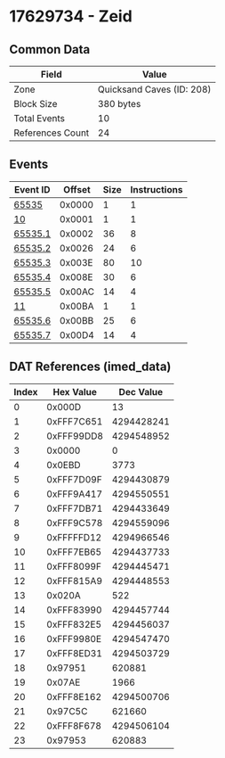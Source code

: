 # 17629734 - Zeid

## Common Data

| Field            | Value                     |
|------------------|---------------------------|
| Zone             | Quicksand Caves (ID: 208) |
| Block Size       | 380 bytes                 |
| Total Events     | 10                        |
| References Count | 24                        |

## Events

| Event ID                | Offset   |   Size |   Instructions |
|-------------------------|----------|--------|----------------|
| [65535](./65535.md)     | 0x0000   |      1 |              1 |
| [10](./10.md)           | 0x0001   |      1 |              1 |
| [65535.1](./65535.1.md) | 0x0002   |     36 |              8 |
| [65535.2](./65535.2.md) | 0x0026   |     24 |              6 |
| [65535.3](./65535.3.md) | 0x003E   |     80 |             10 |
| [65535.4](./65535.4.md) | 0x008E   |     30 |              6 |
| [65535.5](./65535.5.md) | 0x00AC   |     14 |              4 |
| [11](./11.md)           | 0x00BA   |      1 |              1 |
| [65535.6](./65535.6.md) | 0x00BB   |     25 |              6 |
| [65535.7](./65535.7.md) | 0x00D4   |     14 |              4 |

## DAT References (imed_data)

|   Index | Hex Value   |   Dec Value |
|---------|-------------|-------------|
|       0 | 0x000D      |          13 |
|       1 | 0xFFF7C651  |  4294428241 |
|       2 | 0xFFF99DD8  |  4294548952 |
|       3 | 0x0000      |           0 |
|       4 | 0x0EBD      |        3773 |
|       5 | 0xFFF7D09F  |  4294430879 |
|       6 | 0xFFF9A417  |  4294550551 |
|       7 | 0xFFF7DB71  |  4294433649 |
|       8 | 0xFFF9C578  |  4294559096 |
|       9 | 0xFFFFFD12  |  4294966546 |
|      10 | 0xFFF7EB65  |  4294437733 |
|      11 | 0xFFF8099F  |  4294445471 |
|      12 | 0xFFF815A9  |  4294448553 |
|      13 | 0x020A      |         522 |
|      14 | 0xFFF83990  |  4294457744 |
|      15 | 0xFFF832E5  |  4294456037 |
|      16 | 0xFFF9980E  |  4294547470 |
|      17 | 0xFFF8ED31  |  4294503729 |
|      18 | 0x97951     |      620881 |
|      19 | 0x07AE      |        1966 |
|      20 | 0xFFF8E162  |  4294500706 |
|      21 | 0x97C5C     |      621660 |
|      22 | 0xFFF8F678  |  4294506104 |
|      23 | 0x97953     |      620883 |
